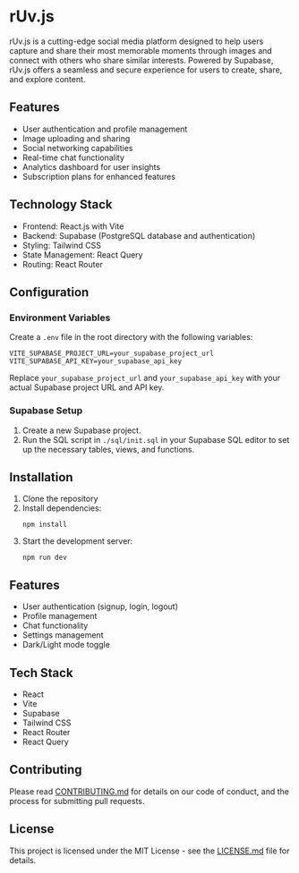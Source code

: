 # rUv.js

rUv.js is a cutting-edge social media platform designed to help users capture and share their most memorable moments through images and connect with others who share similar interests. Powered by Supabase, rUv.js offers a seamless and secure experience for users to create, share, and explore content.

## Features

- User authentication and profile management
- Image uploading and sharing
- Social networking capabilities
- Real-time chat functionality
- Analytics dashboard for user insights
- Subscription plans for enhanced features

## Technology Stack

- Frontend: React.js with Vite
- Backend: Supabase (PostgreSQL database and authentication)
- Styling: Tailwind CSS
- State Management: React Query
- Routing: React Router
## Configuration

### Environment Variables

Create a `.env` file in the root directory with the following variables:

```
VITE_SUPABASE_PROJECT_URL=your_supabase_project_url
VITE_SUPABASE_API_KEY=your_supabase_api_key
```

Replace `your_supabase_project_url` and `your_supabase_api_key` with your actual Supabase project URL and API key.

### Supabase Setup

1. Create a new Supabase project.
2. Run the SQL script in `./sql/init.sql` in your Supabase SQL editor to set up the necessary tables, views, and functions.

## Installation

1. Clone the repository
2. Install dependencies:
   ```
   npm install
   ```
3. Start the development server:
   ```
   npm run dev
   ```

## Features

- User authentication (signup, login, logout)
- Profile management
- Chat functionality
- Settings management
- Dark/Light mode toggle

## Tech Stack

- React
- Vite
- Supabase
- Tailwind CSS
- React Router
- React Query

## Contributing

Please read [CONTRIBUTING.md](CONTRIBUTING.md) for details on our code of conduct, and the process for submitting pull requests.

## License

This project is licensed under the MIT License - see the [LICENSE.md](LICENSE.md) file for details.
